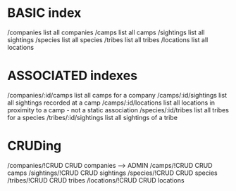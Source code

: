 # BASIC index
  /companies      list all companies
  /camps          list all camps
  /sightings      list all sightings
  /species        list all species
  /tribes         list all tribes
  /locations      list all locations

# ASSOCIATED indexes
  /companies/:id/camps    list all camps for a company
  /camps/:id/sightings    list all sightings recorded at a camp
  /camps/:id/locations    list all locations in proximity to a camp - not a static association
  /species/:id/tribes     list all tribes for a species
  /tribes/:id/sightings   list all sightings of a tribe
  
# CRUDing  
  /companies/!CRUD    CRUD companies --> ADMIN
  /camps/!CRUD        CRUD camps
  /sightings/!CRUD    CRUD sightings
  /species/!CRUD      CRUD species
  /tribes/!CRUD       CRUD tribes
  /locations/!CRUD    CRUD locations
